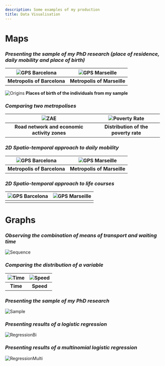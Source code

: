 ```yaml
---
description: Some examples of my production
title: Data Visualisation
---
```


# **Maps**

### *Presenting the sample of my PhD research (place of residence, daily mobility and place of birth)*

![GPS Barcelona](/images/TrackingMAMPWebsizeDeux.png) |  ![GPS Marseille](/images/TrackingRMBWebsizeDeux.png)
:-------------------------:|:-------------------------:
**Metropolis of Barcelona**    |**Metropolis of Marseille**


![Origins](/images/CarteOriginesWebsize.png) 
**Places of birth of the individuals from my sample** 

### *Comparing two metropolises* 

![ZAE](/images/ComparaisonRoutierZAEWebsize.png) |  ![Poverty Rate](/images/ComparaisonDistributionTxdePauvretéWebsize.png)
:-------------------------:|:-------------------------:
**Road network and economic activity zones**    |**Distribution of the poverty rate**

### *2D Spatio-temporal approach to daily mobility*

![GPS Barcelona](/images/2DDailyMobilityGWebsize.png) |  ![GPS Marseille](/images/2DDailyMobilityMWebsize.png)
:-------------------------:|:-------------------------:
  **Metropolis of Barcelona** | **Metropolis of Marseille**

### *2D Spatio-temporal approach to life courses*

![GPS Barcelona](/images/2DLifeTrajectoryRWebsize.png) |  ![GPS Marseille](/images/2DLifeTrajectoryKWebsize.png)
:-------------------------:|:-------------------------:
                          |

# **Graphs**

### *Observing the combination of means of transport and waiting time*

![Sequence](/images/SequenceWebsize.png)

### *Comparing the distribution of a variable*


![Time](/images/TempsWebsize.png) |   ![Speed](/images/VitesseWebsize.png)
:-------------------------:|:-------------------------:
  **Time** | **Speed** 
  

### *Presenting the sample of my PhD research*

![Sample](/images/GraphTypologieWebsize.png)

### *Presenting results of a logistic regression*

![RegressionBi](/images/RegressionBiWebsize.png)

### *Presenting results of a multinomial logistic regression*

![RegressionMulti](/images/RegressionMultiWebsize.png)